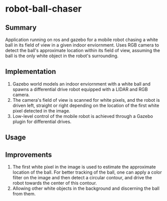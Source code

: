 ﻿# robot-ball-chaser
## Summary
Application running on ros and gazebo for a mobile robot chasing a white ball in its field of view in a given indoor enviornment. Uses RGB camera to detect the ball's approximate location within its field of view, assuming the ball is the only white object in the robot's surrounding. 
## Implementation
1. Gazebo world models an indoor enviornment with a white ball and spawns a differential drive robot equipped with a LIDAR and RGB camera. 
2. The camera's field of view is scanned for white pixels, and the robot is driven left, straight or right depending on the location of the first white pixel detected in the image. 
2. Low-level control of the mobile robot is achieved through a Gazebo plugin for differential drives. 
## Usage
 
## Improvements
1. The first white pixel in the image is used to estimate the approximate location of the ball. For better tracking of the ball, one can apply a color filter on the image and then detect a circular contour, and drive the robot towards the center of this contour.
2. Allowing other white objects in the background and discerning the ball from them.
